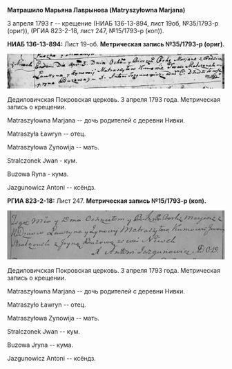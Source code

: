**Матрашило Марьяна Лаврынова (Matryszyłowna Marjana)**

3 апреля 1793 г -- крещение (НИАБ 136-13-894, лист 19об, №35/1793-р
(ориг)), (РГИА 823-2-18, лист 247, №15/1793-р (коп)).

**НИАБ 136-13-894:** Лист 19-об. **Метрическая запись №35/1793-р
(ориг).**

![](./media/4c8bc17bc4244caea86d3de6208a0a1456176dd6.png)

Дедиловичская Покровская церковь. 3 апреля 1793 года. Метрическая запись
о крещении.

Matraszyłowna Marjana -- дочь родителей с деревни Нивки.

Matraszyła Ławryn -- отец.

Matraszyłowa Zynowija -- мать.

Stralczonek Jwan - кум.

Buzowa Ryna - кума.

Jazgunowicz Antoni -- ксёндз.

**РГИА 823-2-18:** Лист 247. **Метрическая запись №15/1793-р (коп).**

![](./media/bcbe0f1926100aceef542e9575c40c6c45ac2a9b.png)

Дедиловичская Покровская церковь. 3 апреля 1793 года. Метрическая запись
о крещении.

Matraszyłowna Marjana -- дочь родителей с деревни Нивки.

Matraszyło Ławryn -- отец.

Matraszyłowa Zynowija -- мать.

Stralczonek Jwan -- кум.

Buzowa Jryna -- кума.

Jazgunowicz Antoni -- ксёндз.
